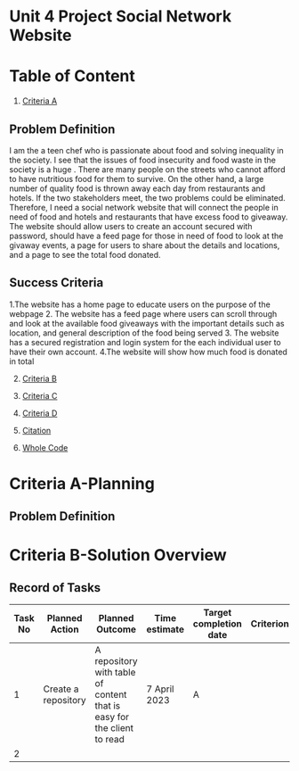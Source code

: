 # Unit 4 Project Social Network Website

# Table of Content
1. [Criteria A](#criteria-a-planning)

## Problem Definition
I am the a teen chef who is passionate about food and solving inequality in the society. I see that the issues of food insecurity and food waste in the society is a huge . There are many people on the streets who cannot afford to have nutritious food for them to survive. On the other hand, a large number of quality food is thrown away each day from restaurants and hotels. If the two stakeholders meet, the two problems could be eliminated. Therefore, I need a social network website that will connect the people in need of food and hotels and restaurants that have excess food to giveaway. The website should allow users to create an account secured with password, should have a feed page for those in need of food to look at the givaway events, a page for users to share about the details and locations, and a page to see the total food donated. 

## Success Criteria
1.The website has a home page to educate users on the purpose of the webpage
2. The website has a feed page where users can scroll through and look at the available food giveaways with the important details such as location, and general description of the food being served
3. The website has a secured registration and login system for the each individual user to have their own account. 
4.The website will show how much food is donated in total


2. [Criteria B](#criteria-b-solution-overview)

3. [Criteria C](#criteria-c-development)

4. [Criteria D](#criteria-d-functionality)

5. [Citation](#citation)

6. [Whole Code](#whole-code)

# Criteria A-Planning
## Problem Definition

# Criteria B-Solution Overview
## Record of Tasks
| Task No | Planned Action| Planned Outcome| Time estimate | Target completion date | Criterion |
|-|--------|--------|---|---|---|
|1|Create a repository| A repository with table of content that is easy for the client to read|7 April 2023|A|
|2|

